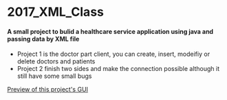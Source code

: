 # 2017_XML_Class

#### A small project to bulid a healthcare service application using java and passing data by XML file

- Project 1 is the doctor part client, you can create, insert, modeifiy or delete doctors and patients 
- Project 2 finish two sides and make the connection possible although it still have some small bugs


[Preview of this project's GUI](./2017_XML_Class/report.pdf) 
